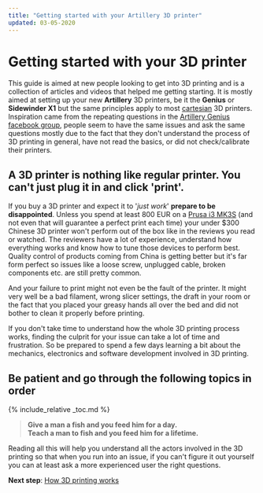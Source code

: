 ```yaml
---
title: "Getting started with your Artillery 3D printer"
updated: 03-05-2020
---
```

# Getting started with your 3D printer

This guide is aimed at new people looking to get into 3D printing and is a collection of articles and videos that helped me getting starting. It is mostly aimed at setting up your new **Artillery** 3D printers, be it the **Genius** or **Sidewinder X1** but the same principles apply to most [cartesian](https://en.wikipedia.org/wiki/Cartesian_coordinate_robot) 3D printers. Inspiration came from the repeating questions in the [Artillery Genius facebook group](https://www.facebook.com/groups/artillerygenius/), people seem to have the same issues and ask the same questions mostly due to the fact that they don't understand the process of 3D printing in general, have not read the basics, or did not check/calibrate their printers. 

## A 3D printer is nothing like regular printer. You can't just plug it in and click 'print'. 

If you buy a 3D printer and expect it to '*just work*' **prepare to be disappointed**. Unless you spend at least 800 EUR on a [Prusa i3 MK3S](https://shop.prusa3d.com/en/3d-printers/180-original-prusa-i3-mk3-kit.html) (and not even that will guarantee a perfect print each time) your under $300 Chinese 3D printer won't perform out of the box like in the reviews you read or watched. The reviewers have a lot of experience, understand how everything works and know how to tune those devices to perform best. Quality control of products coming from China is getting better but it's far form perfect so issues like a loose screw, unplugged cable, broken components etc. are still pretty common. 

And your failure to print might not even be the fault of the printer. It might very well be a bad filament, wrong slicer settings, the draft in your room or the fact that you placed your greasy hands all over the bed and did not bother to clean it properly before printing.

If you don't take time to understand how the whole 3D printing process works, finding the culprit for your issue can take a lot of time and frustration. So be prepared to spend a few days learning a bit about the mechanics, electronics and software development involved in 3D printing. 

## Be patient and go through the following topics in order
{% include_relative _toc.md %}

> **Give a man a fish and you feed him for a day.**  
> **Teach a man to fish and you feed him for a lifetime.**

Reading all this will help you understand all the actors involved in the 3D printing so that when you run into an issue, if you can't figure it out yourself you can at least ask a more experienced user the right questions.

**Next step**: [How 3D printing works](understanding-3d-printing)
